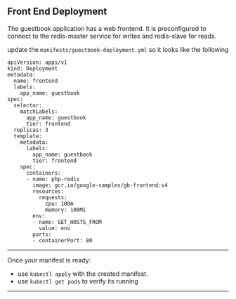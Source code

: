 
## Front End Deployment

The guestbook application has a web frontend. It is preconfigured to connect to the redis-master service for writes and redis-slave for reads.

update the `manifests/guestbook-deployment.yml` so it looks like the following

```
apiVersion: apps/v1
kind: Deployment
metadata:
  name: frontend
  labels:
    app_name: guestbook
spec:
  selector:
    matchLabels:
      app_name: guestbook
      tier: frontend
  replicas: 3
  template:
    metadata:
      labels:
        app_name: guestbook
        tier: frontend
    spec:
      containers:
      - name: php-redis
        image: gcr.io/google-samples/gb-frontend:v4
        resources:
          requests:
            cpu: 100m
            memory: 100Mi
        env:
        - name: GET_HOSTS_FROM
          value: env
        ports:
        - containerPort: 80
```

---
Once your manifest is ready:
-  use `kubectl apply` with the created manifest.
-  use `kubectl get pods` to verify its running
---
